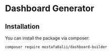 # Dashboard Generator

## Installation

You can install the package via composer:

```bash
composer require mostafa0alii/dashboard-builder
